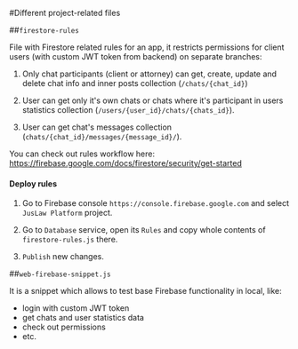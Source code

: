#Different project-related files

##`firestore-rules`

File with Firestore related rules for an app, it restricts permissions for
client users (with custom JWT token from backend) on separate branches:

1. Only chat participants (client or attorney) can get, create, update and
delete chat info and inner posts collection (`/chats/{chat_id}`)

2. User can get only it's own chats or chats where it's participant in users 
statistics collection (`/users/{user_id}/chats/{chats_id}`).

3. User can get chat's messages collection (`chats/{chat_id}/messages/{message_id}/`).

You can check out rules workflow here:
https://firebase.google.com/docs/firestore/security/get-started

#### Deploy rules

1. Go to Firebase console `https://console.firebase.google.com` and select
`JusLaw Platform` project.

2. Go to `Database` service, open its `Rules` and copy whole contents of
``firestore-rules.js`` there.

3. `Publish` new changes.

##`web-firebase-snippet.js`

It is a snippet which allows to test base Firebase functionality in local,
like:

- login with custom JWT token
- get chats and user statistics data
- check out permissions
- etc.
